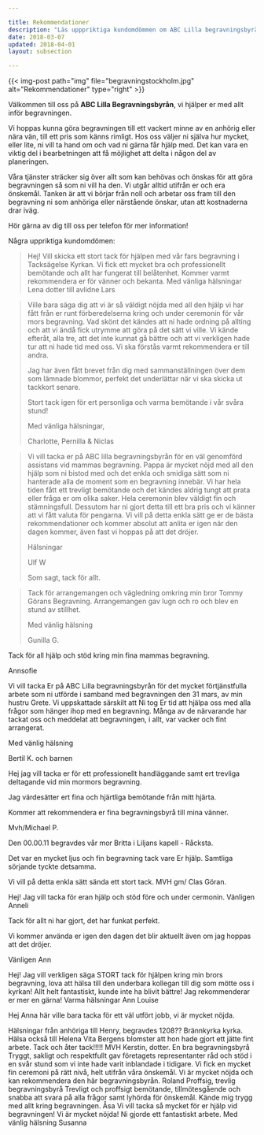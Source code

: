 ```yaml
---

title: Rekommendationer
description: "Läs upppriktiga kundomdömmen om ABC Lilla begravningsbyrån i Stockholm."
date: 2018-03-07
updated: 2018-04-01
layout: subsection

---
```



{{< img-post
    path="img" file="begravningstockholm.jpg"
    alt="Rekommendationer" type="right" >}}

Välkommen till oss på **ABC Lilla Begravningsbyrån**, vi hjälper er med allt inför begravningen.

Vi hoppas kunna göra begravningen till ett vackert minne av en anhörig eller nära vän, till ett pris som känns rimligt. Hos oss väljer ni själva hur mycket, eller lite, ni vill ta hand om och vad ni gärna får hjälp med. Det kan vara en viktig del i bearbetningen att få möjlighet att delta i någon del av planeringen.

Våra tjänster sträcker sig över allt som kan behövas och önskas för att göra begravningen så som ni vill ha den. Vi utgår alltid utifrån er och era önskemål. Tanken är att vi börjar från noll och arbetar oss fram till den begravning ni som anhöriga eller närstående önskar, utan att kostnaderna drar iväg. 

Hör gärna av dig till oss per telefon för mer information!

Några uppriktiga kundomdömen:

> Hej! Vill skicka ett stort tack för hjälpen med vår fars begravning i
> Tacksägelse Kyrkan. Vi fick ett mycket bra och professionellt
> bemötande och allt har fungerat till belåtenhet. Kommer varmt
> rekommendera er för vänner och bekanta. Med vänliga hälsningar Lena
> dotter till avlidne Lars

 

 
> Ville bara säga dig att vi är så väldigt nöjda med all den hjälp vi
> har fått från er runt förberedelserna kring och under ceremonin för
> vår mors begravning. Vad skönt det kändes att ni hade ordning på
> allting och att vi ändå fick utrymme att göra på det sätt vi ville. Vi
> kände efteråt, alla tre, att det inte kunnat gå bättre och att vi
> verkligen hade tur att ni hade tid med oss. Vi ska förstås varmt
> rekommendera er till andra.
> 
> 
> Jag har även fått brevet från dig med sammanställningen över dem som
> lämnade blommor, perfekt det underlättar när vi ska skicka ut tackkort
> senare.
> 
> Stort tack igen för ert personliga och varma bemötande i vår svåra
> stund!
> 
> Med vänliga hälsningar,
> 
> Charlotte, Pernilla & Niclas

  



> Vi vill tacka er på ABC lilla begravningsbyrån för en väl genomförd
> assistans vid mammas begravning. Pappa är mycket nöjd med all den
> hjälp som ni bistod med och det enkla och smidiga sätt som ni
> hanterade alla de moment som en begravning innebär. Vi har hela tiden
> fått ett trevligt bemötande och det kändes aldrig tungt att prata
> eller fråga er om olika saker. Hela ceremonin blev väldigt fin och
> stämningsfull.  Dessutom har ni gjort detta till ett bra pris och vi
> känner att vi fått valuta för pengarna. Vi vill på detta enkla sätt ge
> er de bästa rekommendationer och kommer absolut att anlita er igen när
> den dagen kommer, även fast vi hoppas på att det dröjer.
> 
> Hälsningar
> 
> Ulf W
> 
> Som sagt, tack för allt.


> Tack för arrangemangen  och vägledning omkring min bror Tommy Görans Begravning. Arrangemangen gav lugn och ro och blev  en stund av stillhet.
> 
> Med vänlig hälsning
>
> Gunilla G.
  



Tack för all hjälp och stöd kring min fina mammas begravning.

Annsofie



Vi vill tacka Er på ABC Lilla begravningsbyrån för det mycket förtjänstfulla arbete som ni utförde i samband med begravningen den 31 mars, av min hustru Grete. Vi uppskattade särskilt att Ni tog Er tid att hjälpa oss med alla frågor som hänger ihop med en begravning. Många av de närvarande har tackat oss och meddelat att begravningen, i allt, var vacker och fint arrangerat.

Med vänlig hälsning

Bertil K. och barnen



Hej jag vill tacka er för ett professionellt handläggande samt ert trevliga deltagande vid min mormors begravning.

Jag värdesätter ert fina och hjärtliga bemötande från mitt hjärta.

Kommer att rekommendera er fina begravningsbyrå till mina vänner.

Mvh/Michael P.



Den 00.00.11 begravdes vår mor Britta i Liljans kapell - Råcksta.

Det var en mycket ljus och fin begravning tack vare Er hjälp.
Samtliga sörjande tyckte detsamma.

Vi vill på detta enkla sätt sända ett stort tack.
MVH
gm/ Clas Göran.

Hej!
Jag vill tacka för eran hjälp och stöd före och under cermonin.
Vänligen Anneli


Tack för allt ni har gjort, det har funkat perfekt.

Vi kommer använda er igen den dagen det blir aktuellt även om jag hoppas att det dröjer.

Vänligen Ann



Hej!
Jag vill verkligen säga STORT tack för hjälpen kring min brors begravning, lova att hälsa till den underbara kollegan till dig som mötte oss i kyrkan! Allt helt fantastiskt, kunde inte ha blivit bättre! Jag rekommenderar er mer en gärna!
Varma hälsningar
Ann Louise



Hej Anna här ville bara tacka för ett väl utfört jobb, vi är mycket nöjda.



Hälsningar från anhöriga till Henry, begravdes 1208?? Brännkyrka kyrka.
Hälsa också till Helena Vita Bergens blomster att hon hade gjort ett jätte fint arbete. Tack och åter tack!!!!!
MVH
Kerstin, dotter.
En bra begravningsbyrå
Tryggt, sakligt och respektfullt gav företagets representanter råd och stöd i en svår stund som vi inte hade varit inblandade i tidigare.
Vi fick en mycket fin ceremoni på rätt nivå, helt utifrån våra önskemål.
Vi är mycket nöjda och kan rekommendera den här begravningsbyrån.
Roland
Proffsig, trevlig begravningsbyrå
Trevligt och proffsigt bemötande, tillmötesgående och snabba att svara på alla frågor samt lyhörda för önskemål.
Kände mig trygg med allt kring begravningen.
Åsa
Vi vill tacka så mycket för er hjälp vid begravningen! Vi är mycket nöjda! Ni gjorde ett fantastiskt arbete.
Med vänlig hälsning Susanna
